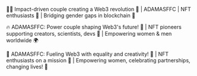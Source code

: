 
👩‍💻 Impact-driven couple creating a Web3 revolution 🚀 | ADAMASFFC | NFT enthusiasts 🎨 | Bridging gender gaps in blockchain 💪


🔥 ADAMASFFC: Power couple shaping Web3's future! 💑 | NFT pioneers supporting creators, scientists, devs 🌟 | Empowering women & men worldwide 🌍


🚀 ADAMASFFC: Fueling Web3 with equality and creativity! 💎 | NFT enthusiasts on a mission 🎨 | Empowering women, celebrating partnerships, changing lives! 💪
